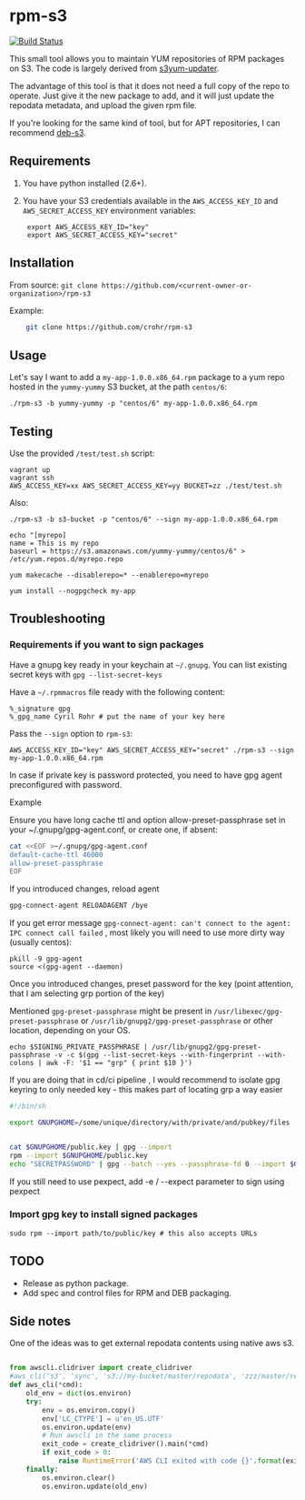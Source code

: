 # rpm-s3

[![Build Status](https://travis-ci.com/Voronenko/rpm-s3.svg?branch=master)](https://travis-ci.com/Voronenko/rpm-s3)

This small tool allows you to maintain YUM repositories of RPM packages on S3. The code is largely derived from [s3yum-updater](https://github.com/rockpack/s3yum-updater).

The advantage of this tool is that it does not need a full copy of the repo to operate. Just give it the new package to add, and it will just update the repodata metadata, and upload the given rpm file.

If you're looking for the same kind of tool, but for APT repositories, I can recommend [deb-s3](https://github.com/krobertson/deb-s3).

## Requirements

1. You have python installed (2.6+).

1. You have your S3 credentials available in the `AWS_ACCESS_KEY_ID` and `AWS_SECRET_ACCESS_KEY` environment variables:

        export AWS_ACCESS_KEY_ID="key"
        export AWS_SECRET_ACCESS_KEY="secret"

## Installation

From source:   `git clone https://github.com/<current-owner-or-organization>/rpm-s3 `

Example:

```sh
    git clone https://github.com/crohr/rpm-s3 
```    

## Usage

Let's say I want to add a `my-app-1.0.0.x86_64.rpm` package to a yum repo hosted in the `yummy-yummy` S3 bucket, at the path `centos/6`:

    ./rpm-s3 -b yummy-yummy -p "centos/6" my-app-1.0.0.x86_64.rpm

## Testing

Use the provided `/test/test.sh` script:

    vagrant up
    vagrant ssh
    AWS_ACCESS_KEY=xx AWS_SECRET_ACCESS_KEY=yy BUCKET=zz ./test/test.sh

Also:

    ./rpm-s3 -b s3-bucket -p "centos/6" --sign my-app-1.0.0.x86_64.rpm

    echo "[myrepo]
    name = This is my repo
    baseurl = https://s3.amazonaws.com/yummy-yummy/centos/6" > /etc/yum.repos.d/myrepo.repo

    yum makecache --disablerepo=* --enablerepo=myrepo

    yum install --nogpgcheck my-app

## Troubleshooting

### Requirements if you want to sign packages

Have a gnupg key ready in your keychain at `~/.gnupg`. You can list existing secret keys with `gpg --list-secret-keys`

Have a `~/.rpmmacros` file ready with the following content:

    %_signature gpg
    %_gpg_name Cyril Rohr # put the name of your key here

Pass the `--sign` option to `rpm-s3`:

    AWS_ACCESS_KEY_ID="key" AWS_SECRET_ACCESS_KEY="secret" ./rpm-s3 --sign my-app-1.0.0.x86_64.rpm

In case if private key is password protected, you need to have gpg agent preconfigured with password.

Example

Ensure you have long cache ttl and option allow-preset-passphrase set in your ~/.gnupg/gpg-agent.conf,
or create one, if absent:

```sh
cat <<EOF >~/.gnupg/gpg-agent.conf
default-cache-ttl 46000
allow-preset-passphrase
EOF
```

If you introduced changes, reload agent

```sh
gpg-connect-agent RELOADAGENT /bye
```

If you get error message `gpg-connect-agent: can't connect to the agent: IPC connect call failed` , most likely
you will need to use more dirty way (usually centos):
```
pkill -9 gpg-agent
source <(gpg-agent --daemon)
```

Once you introduced changes, preset password for the key (point attention, that I am selecting grp portion of the key)

Mentioned `gpg-preset-passphrase` might be present in `/usr/libexec/gpg-preset-passphrase` or `/usr/lib/gnupg2/gpg-preset-passphrase` or other location, depending on your OS.


```
echo $SIGNING_PRIVATE_PASSPHRASE | /usr/lib/gnupg2/gpg-preset-passphrase -v -c $(gpg --list-secret-keys --with-fingerprint --with-colons | awk -F: '$1 == "grp" { print $10 }')
```

If you are doing that in cd/ci pipeline , I would recommend to isolate gpg keyring to only needed key - this makes 
part of locating grp a way easier


```sh
#!/bin/sh

export GNUPGHOME=/some/unique/directory/with/private/and/pubkey/files


cat $GNUPGHOME/public.key | gpg --import
rpm --import $GNUPGHOME/public.key
echo "SECRETPASSWORD" | gpg --batch --yes --passphrase-fd 0 --import $GNUPGHOME/private.key
```


If you still need to use pexpect, add -e / --expect parameter to sign using pexpect


### Import gpg key to install signed packages

    sudo rpm --import path/to/public/key # this also accepts URLs

## TODO

* Release as python package.
* Add spec and control files for RPM and DEB packaging.


## Side notes

One of the ideas was to get external repodata contents using native aws s3.

```py

from awscli.clidriver import create_clidriver
#aws_cli('s3', 'sync', 's3://my-bucket/master/repodata', 'zzz/master/repodata')
def aws_cli(*cmd):
    old_env = dict(os.environ)
    try:
        env = os.environ.copy()
        env['LC_CTYPE'] = u'en_US.UTF'
        os.environ.update(env)
        # Run awscli in the same process
        exit_code = create_clidriver().main(*cmd)
        if exit_code > 0:
            raise RuntimeError('AWS CLI exited with code {}'.format(exit_code))
    finally:
        os.environ.clear()
        os.environ.update(old_env)

```
